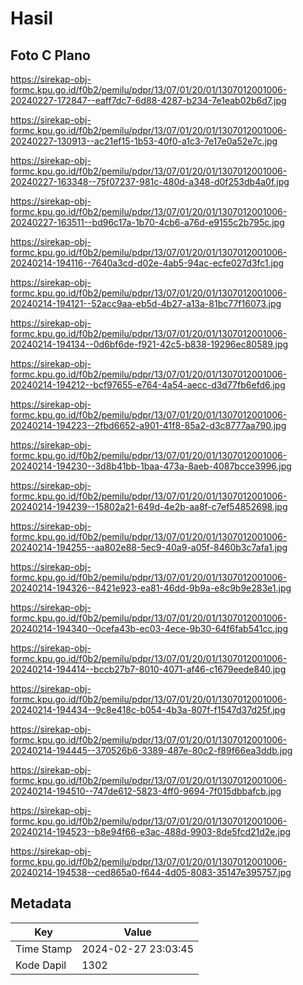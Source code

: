 # Hasil

## Foto C Plano

https://sirekap-obj-formc.kpu.go.id/f0b2/pemilu/pdpr/13/07/01/20/01/1307012001006-20240227-172847--eaff7dc7-6d88-4287-b234-7e1eab02b6d7.jpg

https://sirekap-obj-formc.kpu.go.id/f0b2/pemilu/pdpr/13/07/01/20/01/1307012001006-20240227-130913--ac21ef15-1b53-40f0-a1c3-7e17e0a52e7c.jpg

https://sirekap-obj-formc.kpu.go.id/f0b2/pemilu/pdpr/13/07/01/20/01/1307012001006-20240227-163348--75f07237-981c-480d-a348-d0f253db4a0f.jpg

https://sirekap-obj-formc.kpu.go.id/f0b2/pemilu/pdpr/13/07/01/20/01/1307012001006-20240227-163511--bd96c17a-1b70-4cb6-a76d-e9155c2b795c.jpg

https://sirekap-obj-formc.kpu.go.id/f0b2/pemilu/pdpr/13/07/01/20/01/1307012001006-20240214-194116--7640a3cd-d02e-4ab5-94ac-ecfe027d3fc1.jpg

https://sirekap-obj-formc.kpu.go.id/f0b2/pemilu/pdpr/13/07/01/20/01/1307012001006-20240214-194121--52acc9aa-eb5d-4b27-a13a-81bc77f16073.jpg

https://sirekap-obj-formc.kpu.go.id/f0b2/pemilu/pdpr/13/07/01/20/01/1307012001006-20240214-194134--0d6bf6de-f921-42c5-b838-19296ec80589.jpg

https://sirekap-obj-formc.kpu.go.id/f0b2/pemilu/pdpr/13/07/01/20/01/1307012001006-20240214-194212--bcf97655-e764-4a54-aecc-d3d77fb6efd6.jpg

https://sirekap-obj-formc.kpu.go.id/f0b2/pemilu/pdpr/13/07/01/20/01/1307012001006-20240214-194223--2fbd6652-a901-41f8-85a2-d3c8777aa790.jpg

https://sirekap-obj-formc.kpu.go.id/f0b2/pemilu/pdpr/13/07/01/20/01/1307012001006-20240214-194230--3d8b41bb-1baa-473a-8aeb-4087bcce3996.jpg

https://sirekap-obj-formc.kpu.go.id/f0b2/pemilu/pdpr/13/07/01/20/01/1307012001006-20240214-194239--15802a21-649d-4e2b-aa8f-c7ef54852698.jpg

https://sirekap-obj-formc.kpu.go.id/f0b2/pemilu/pdpr/13/07/01/20/01/1307012001006-20240214-194255--aa802e88-5ec9-40a9-a05f-8460b3c7afa1.jpg

https://sirekap-obj-formc.kpu.go.id/f0b2/pemilu/pdpr/13/07/01/20/01/1307012001006-20240214-194326--8421e923-ea81-46dd-9b9a-e8c9b9e283e1.jpg

https://sirekap-obj-formc.kpu.go.id/f0b2/pemilu/pdpr/13/07/01/20/01/1307012001006-20240214-194340--0cefa43b-ec03-4ece-9b30-64f6fab541cc.jpg

https://sirekap-obj-formc.kpu.go.id/f0b2/pemilu/pdpr/13/07/01/20/01/1307012001006-20240214-194414--bccb27b7-8010-4071-af46-c1679eede840.jpg

https://sirekap-obj-formc.kpu.go.id/f0b2/pemilu/pdpr/13/07/01/20/01/1307012001006-20240214-194434--9c8e418c-b054-4b3a-807f-f1547d37d25f.jpg

https://sirekap-obj-formc.kpu.go.id/f0b2/pemilu/pdpr/13/07/01/20/01/1307012001006-20240214-194445--370526b6-3389-487e-80c2-f89f66ea3ddb.jpg

https://sirekap-obj-formc.kpu.go.id/f0b2/pemilu/pdpr/13/07/01/20/01/1307012001006-20240214-194510--747de612-5823-4ff0-9694-7f015dbbafcb.jpg

https://sirekap-obj-formc.kpu.go.id/f0b2/pemilu/pdpr/13/07/01/20/01/1307012001006-20240214-194523--b8e94f66-e3ac-488d-9903-8de5fcd21d2e.jpg

https://sirekap-obj-formc.kpu.go.id/f0b2/pemilu/pdpr/13/07/01/20/01/1307012001006-20240214-194538--ced865a0-f644-4d05-8083-35147e395757.jpg


## Metadata

| Key        | Value               |
| ---------- | ------------------- |
| Time Stamp | 2024-02-27 23:03:45 |
| Kode Dapil | 1302                |



